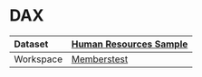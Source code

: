 



# DAX

|Dataset|[Human Resources Sample](./../Human-Resources-Sample.md)|
| :--- | :--- |
|Workspace|[Memberstest](../../Workspaces/Memberstest.md)|
